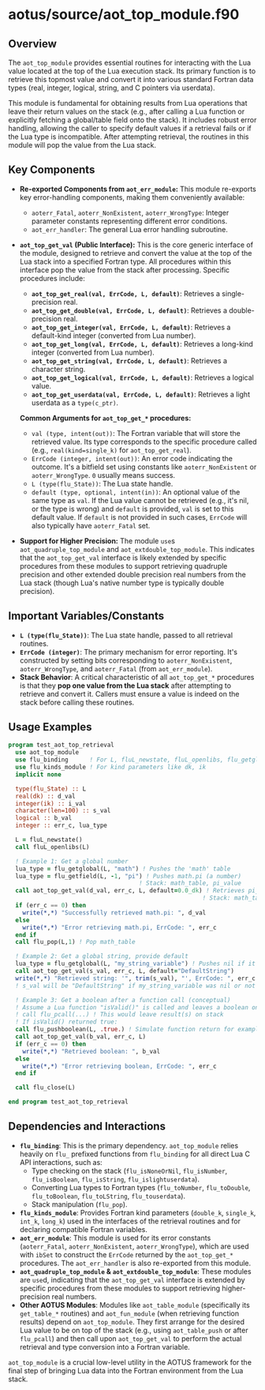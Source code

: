 # aotus/source/aot_top_module.f90

## Overview

The `aot_top_module` provides essential routines for interacting with the Lua value located at the top of the Lua execution stack. Its primary function is to retrieve this topmost value and convert it into various standard Fortran data types (real, integer, logical, string, and C pointers via userdata).

This module is fundamental for obtaining results from Lua operations that leave their return values on the stack (e.g., after calling a Lua function or explicitly fetching a global/table field onto the stack). It includes robust error handling, allowing the caller to specify default values if a retrieval fails or if the Lua type is incompatible. After attempting retrieval, the routines in this module will pop the value from the Lua stack.

## Key Components

- **Re-exported Components from `aot_err_module`:**
  This module re-exports key error-handling components, making them conveniently available:
    - `aoterr_Fatal`, `aoterr_NonExistent`, `aoterr_WrongType`: Integer parameter constants representing different error conditions.
    - `aot_err_handler`: The general Lua error handling subroutine.

- **`aot_top_get_val` (Public Interface):**
  This is the core generic interface of the module, designed to retrieve and convert the value at the top of the Lua stack into a specified Fortran type. All procedures within this interface pop the value from the stack after processing.
  Specific procedures include:
    - **`aot_top_get_real(val, ErrCode, L, default)`**: Retrieves a single-precision real.
    - **`aot_top_get_double(val, ErrCode, L, default)`**: Retrieves a double-precision real.
    - **`aot_top_get_integer(val, ErrCode, L, default)`**: Retrieves a default-kind integer (converted from Lua number).
    - **`aot_top_get_long(val, ErrCode, L, default)`**: Retrieves a long-kind integer (converted from Lua number).
    - **`aot_top_get_string(val, ErrCode, L, default)`**: Retrieves a character string.
    - **`aot_top_get_logical(val, ErrCode, L, default)`**: Retrieves a logical value.
    - **`aot_top_get_userdata(val, ErrCode, L, default)`**: Retrieves a light userdata as a `type(c_ptr)`.

  **Common Arguments for `aot_top_get_*` procedures:**
    - `val (type, intent(out))`: The Fortran variable that will store the retrieved value. Its type corresponds to the specific procedure called (e.g., `real(kind=single_k)` for `aot_top_get_real`).
    - `ErrCode (integer, intent(out))`: An error code indicating the outcome. It's a bitfield set using constants like `aoterr_NonExistent` or `aoterr_WrongType`. `0` usually means success.
    - `L (type(flu_State))`: The Lua state handle.
    - `default (type, optional, intent(in))`: An optional value of the same type as `val`. If the Lua value cannot be retrieved (e.g., it's nil, or the type is wrong) and `default` is provided, `val` is set to this default value. If `default` is not provided in such cases, `ErrCode` will also typically have `aoterr_Fatal` set.

- **Support for Higher Precision:**
  The module `use`s `aot_quadruple_top_module` and `aot_extdouble_top_module`. This indicates that the `aot_top_get_val` interface is likely extended by specific procedures from these modules to support retrieving quadruple precision and other extended double precision real numbers from the Lua stack (though Lua's native number type is typically double precision).

## Important Variables/Constants

- **`L (type(flu_State))`**: The Lua state handle, passed to all retrieval routines.
- **`ErrCode (integer)`**: The primary mechanism for error reporting. It's constructed by setting bits corresponding to `aoterr_NonExistent`, `aoterr_WrongType`, and `aoterr_Fatal` (from `aot_err_module`).
- **Stack Behavior**: A critical characteristic of all `aot_top_get_*` procedures is that they **pop one value from the Lua stack** after attempting to retrieve and convert it. Callers must ensure a value is indeed on the stack before calling these routines.

## Usage Examples

```fortran
program test_aot_top_retrieval
  use aot_top_module
  use flu_binding      ! For L, fluL_newstate, fluL_openlibs, flu_getglobal, flu_close etc.
  use flu_kinds_module ! For kind parameters like dk, ik
  implicit none

  type(flu_State) :: L
  real(dk) :: d_val
  integer(ik) :: i_val
  character(len=100) :: s_val
  logical :: b_val
  integer :: err_c, lua_type

  L = fluL_newstate()
  call fluL_openlibs(L)

  ! Example 1: Get a global number
  lua_type = flu_getglobal(L, "math") ! Pushes the 'math' table
  lua_type = flu_getfield(L, -1, "pi") ! Pushes math.pi (a number)
                                     ! Stack: math_table, pi_value
  call aot_top_get_val(d_val, err_c, L, default=0.0_dk) ! Retrieves pi_value, pops it
                                                       ! Stack: math_table
  if (err_c == 0) then
    write(*,*) "Successfully retrieved math.pi: ", d_val
  else
    write(*,*) "Error retrieving math.pi, ErrCode: ", err_c
  end if
  call flu_pop(L,1) ! Pop math_table

  ! Example 2: Get a global string, provide default
  lua_type = flu_getglobal(L, "my_string_variable") ! Pushes nil if it doesn't exist
  call aot_top_get_val(s_val, err_c, L, default="DefaultString")
  write(*,*) "Retrieved string: '", trim(s_val), "', ErrCode: ", err_c
  ! s_val will be "DefaultString" if my_string_variable was nil or not a string.

  ! Example 3: Get a boolean after a function call (conceptual)
  ! Assume a Lua function "isValid()" is called and leaves a boolean on stack.
  ! call flu_pcall(...) ! This would leave result(s) on stack
  ! If isValid() returned true:
  call flu_pushboolean(L, .true.) ! Simulate function return for example
  call aot_top_get_val(b_val, err_c, L)
  if (err_c == 0) then
    write(*,*) "Retrieved boolean: ", b_val
  else
    write(*,*) "Error retrieving boolean, ErrCode: ", err_c
  end if

  call flu_close(L)

end program test_aot_top_retrieval
```

## Dependencies and Interactions

- **`flu_binding`**: This is the primary dependency. `aot_top_module` relies heavily on `flu_` prefixed functions from `flu_binding` for all direct Lua C API interactions, such as:
    - Type checking on the stack (`flu_isNoneOrNil`, `flu_isNumber`, `flu_isBoolean`, `flu_isString`, `flu_islightuserdata`).
    - Converting Lua types to Fortran types (`flu_toNumber`, `flu_toDouble`, `flu_toBoolean`, `flu_toLString`, `flu_touserdata`).
    - Stack manipulation (`flu_pop`).
- **`flu_kinds_module`**: Provides Fortran kind parameters (`double_k`, `single_k`, `int_k`, `long_k`) used in the interfaces of the retrieval routines and for declaring compatible Fortran variables.
- **`aot_err_module`**: This module is used for its error constants (`aoterr_Fatal`, `aoterr_NonExistent`, `aoterr_WrongType`), which are used with `ibSet` to construct the `ErrCode` returned by the `aot_top_get_*` procedures. The `aot_err_handler` is also re-exported from this module.
- **`aot_quadruple_top_module` & `aot_extdouble_top_module`**: These modules are `use`d, indicating that the `aot_top_get_val` interface is extended by specific procedures from these modules to support retrieving higher-precision real numbers.
- **Other AOTUS Modules**: Modules like `aot_table_module` (specifically its `get_table_*` routines) and `aot_fun_module` (when retrieving function results) depend on `aot_top_module`. They first arrange for the desired Lua value to be on top of the stack (e.g., using `aot_table_push` or after `flu_pcall`) and then call upon `aot_top_get_val` to perform the actual retrieval and type conversion into a Fortran variable.

`aot_top_module` is a crucial low-level utility in the AOTUS framework for the final step of bringing Lua data into the Fortran environment from the Lua stack.
